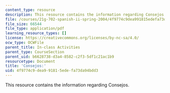 ```yaml
---
content_type: resource
description: This resource contains the information regarding Consejos.
file: /courses/21g-702-spanish-ii-spring-2004/4f9774c9dea991815edefa73da94bdd3_MIT21G_702S04_31cons.pdf
file_size: 66544
file_type: application/pdf
learning_resource_types: []
license: https://creativecommons.org/licenses/by-nc-sa/4.0/
ocw_type: OCWFile
parent_title: In-class Activities
parent_type: CourseSection
parent_uid: b6628738-d3a4-8582-c2f3-5df1c21ac1b9
resourcetype: Document
title: 'Consejos:'
uid: 4f9774c9-dea9-9181-5ede-fa73da94bdd3
---
```

This resource contains the information regarding Consejos.